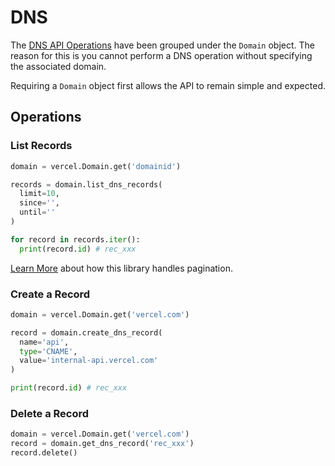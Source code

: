 # DNS

The [DNS API Operations](https://vercel.com/docs/api#endpoints/dns) have been grouped under the `Domain` object. The reason for this is you cannot perform a DNS operation without specifying the associated domain.

Requiring a `Domain` object first allows the API to remain simple and expected.

## Operations

### List Records

```python
domain = vercel.Domain.get('domainid')

records = domain.list_dns_records(
  limit=10,
  since='',
  until=''
)

for record in records.iter():
  print(record.id) # rec_xxx
```

[Learn More](/docs/reference/pagination) about how this library handles pagination.

### Create a Record

```python
domain = vercel.Domain.get('vercel.com')

record = domain.create_dns_record(
  name='api',
  type='CNAME',
  value='internal-api.vercel.com'
)

print(record.id) # rec_xxx
```

### Delete a Record

```python
domain = vercel.Domain.get('vercel.com')
record = domain.get_dns_record('rec_xxx')
record.delete()
```
